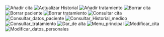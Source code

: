 ![Añadir cita]()
![Actualizar Historial]()
![Añadir tratamiento]()
![Borrar cita](https://github.com/Elen16alva/IS_proyecto/blob/master/ENTREGA2/Diagramas%20Secuencia/Borrar_Cita.png)
![Borrar paciente]()
![Borrar tratamiento]()
![Consultar cita]()
![Consultar_datos_paciente]()
![Consultar_Historial_medico](https://github.com/Elen16alva/IS_proyecto/blob/master/ENTREGA2/Diagramas%20Secuencia/consultar_historial.jpg)
![Consultar_tratamiento](https://github.com/Elen16alva/IS_proyecto/blob/master/ENTREGA2/Diagramas%20Secuencia/consultar_tratamiento.jpg)
![Dar_de alta](https://github.com/Elen16alva/IS_proyecto/blob/master/ENTREGA2/Diagramas%20Secuencia/dar_de_alta.jpg)
![Menu_principal](https://github.com/Elen16alva/IS_proyecto/blob/master/ENTREGA2/Diagramas%20Secuencia/menu_principal.jpg)
![Modificar_cita](https://github.com/Elen16alva/IS_proyecto/blob/master/ENTREGA2/Diagramas%20Secuencia/modificar%20cita.jpg)
![Modificar_datos_personales](https://github.com/Elen16alva/IS_proyecto/blob/master/ENTREGA2/Diagramas%20Secuencia/modificar_pacientes.jpg)

